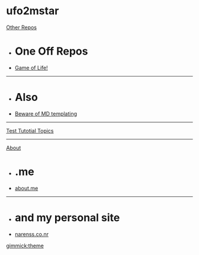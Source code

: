 # ufo2mstar

[Other Repos]()

  * # One Off Repos
  * [Game of Life!](game_of_life)
  - - - -
  * # Also
  * [Beware of MD templating]()
  
- - - -
[Test Tutotial Topics](qa/ttt.md)  

- - - -
[About]()

  * # .me
  * [about.me](https://about.me/narenss)
  - - - -
  * # and my personal site
  * [narenss.co.nr](https://narenss.co.nr)
  
[gimmick:theme](slate)